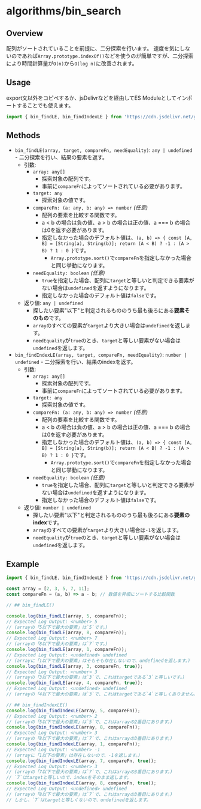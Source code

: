 # algorithms/bin_search

## Overview

配列がソートされていることを前提に、二分探索を行います。
速度を気にしないのであれば`Array.prototype.indexOf()`などを使うのが簡単ですが、二分探索により時間計算量が`O(n)`から`O(log n)`に改善されます。

## Usage

export文以外をコピペするか、jsDelivrなどを経由してES Moduleとしてインポートすることでも使えます。

```js
import { bin_findLE, bin_findIndexLE } from 'https://cdn.jsdelivr.net/gh/AXT-AyaKoto/Algos.js/algorithms/bin_search/main.mjs';
```

## Methods

- `bin_findLE(array, target, compareFn, needEquality)`: `any | undefined` - 二分探索を行い、結果の要素を返す。
    - 引数:
        - `array: any[]`
            - 探索対象の配列です。
            - 事前に`compareFn`によってソートされている必要があります。
        - `target: any`
            - 探索対象の値です。
        - `compareFn: (a: any, b: any) => number` *(任意)*
            - 配列の要素を比較する関数です。
            - a < b の場合は負の値、a > b の場合は正の値、a === b の場合は0を返す必要があります。
            - 指定しなかった場合のデフォルト値は、`(a, b) => { const [A, B] = [String(a), String(b)]; return (A < B) ? -1 : (A > B) ? 1 : 0 }`です。
                - `Array.prototype.sort()`で`compareFn`を指定しなかった場合と同じ挙動になります。
        - `needEquality: boolean` *(任意)*
            - `true`を指定した場合、配列に`target`と等しいと判定できる要素がない場合は`undefined`を返すようになります。
            - 指定しなかった場合のデフォルト値は`false`です。
    - 返り値: `any | undefined`
        - 探したい要素"以下"と判定されるもののうち最も後ろにある**要素そのもの**です。
        - `array`のすべての要素が`target`より大きい場合は`undefined`を返します。
        - `needEquality`が`true`のとき、`target`と等しい要素がない場合は`undefined`を返します。
- `bin_findIndexLE(array, target, compareFn, needEquality)`: `number | undefined` - 二分探索を行い、結果のindexを返す。
    - 引数:
        - `array: any[]`
            - 探索対象の配列です。
            - 事前に`compareFn`によってソートされている必要があります。
        - `target: any`
            - 探索対象の値です。
        - `compareFn: (a: any, b: any) => number` *(任意)*
            - 配列の要素を比較する関数です。
            - a < b の場合は負の値、a > b の場合は正の値、a === b の場合は0を返す必要があります。
            - 指定しなかった場合のデフォルト値は、`(a, b) => { const [A, B] = [String(a), String(b)]; return (A < B) ? -1 : (A > B) ? 1 : 0 }`です。
                - `Array.prototype.sort()`で`compareFn`を指定しなかった場合と同じ挙動になります。
        - `needEquality: boolean` *(任意)*
            - `true`を指定した場合、配列に`target`と等しいと判定できる要素がない場合は`undefined`を返すようになります。
            - 指定しなかった場合のデフォルト値は`false`です。
    - 返り値: `number | undefined`
        - 探したい要素"以下"と判定されるもののうち最も後ろにある**要素のindex**です。
        - `array`のすべての要素が`target`より大きい場合は`-1`を返します。
        - `needEquality`が`true`のとき、`target`と等しい要素がない場合は`undefined`を返します。

## Example

```js
import { bin_findLE, bin_findIndexLE } from 'https://cdn.jsdelivr.net/gh/AXT-AyaKoto/Algos.js/algorithms/bin_search/main.mjs';

const array = [2, 3, 5, 7, 11];
const compareFn = (a, b) => a - b; // 数値を昇順にソートする比較関数

// ## bin_findLE()

console.log(bin_findLE(array, 5, compareFn));
// Expected Log Output: <number> 5
// (arrayの「5以下で最大の要素」は`5`です。)
console.log(bin_findLE(array, 8, compareFn));
// Expected Log Output: <number> 7
// (arrayの「8以下で最大の要素」は`7`です。)
console.log(bin_findLE(array, 1, compareFn));
// Expected Log Output: <undefined> undefined
// (arrayに「1以下で最大の要素」はそもそも存在しないので、undefinedを返します。)
console.log(bin_findLE(array, 3, compareFn, true));
// Expected Log Output: <number> 3
// (arrayの「3以下で最大の要素」は`3`で、これはtargetである`3`と等しいです。)
console.log(bin_findLE(array, 4, compareFn, true));
// Expected Log Output: <undefined> undefined
// (arrayの「4以下で最大の要素」は`3`で、これはtargetである`4`と等しくありません。)

// ## bin_findIndexLE()
console.log(bin_findIndexLE(array, 5, compareFn));
// Expected Log Output: <number> 2
// (arrayの「5以下で最大の要素」は`5`で、これはarrayの2番目にあります。)
console.log(bin_findIndexLE(array, 8, compareFn));
// Expected Log Output: <number> 3
// (arrayの「8以下で最大の要素」は`7`で、これはarrayの3番目にあります。)
console.log(bin_findIndexLE(array, 1, compareFn));
// Expected Log Output: <number> -1
// (arrayに「1以下の要素」は存在しないので、-1を返します。)
console.log(bin_findIndexLE(array, 7, compareFn, true));
// Expected Log Output: <number> 3
// (arrayの「7以下で最大の要素」は`7`で、これはarrayの3番目にあります。)
// `7`はtargetと等しいので、indexをそのまま返します。
console.log(bin_findIndexLE(array, 8, compareFn, true));
// Expected Log Output: <undefined> undefined
// (arrayの「8以下で最大の要素」は`7`で、これはarrayの3番目にあります。)
// しかし、`7`はtargetと等しくないので、undefinedを返します。
```
